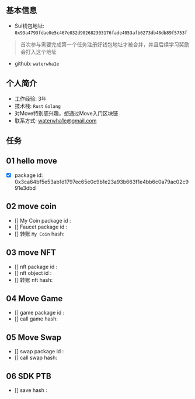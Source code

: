 ## 基本信息
- Sui钱包地址: `0x99a4793fdae0e5c467e032d902682303176fade4053afb6273db48db89f5753f`
> 首次参与需要完成第一个任务注册好钱包地址才被合并，并且后续学习奖励会打入这个地址
- github: `waterwha1e`

## 个人简介
- 工作经验: 3年
- 技术栈: `Rust` `Golang`
- 对Move特别感兴趣，想通过Move入门区块链
- 联系方式: waterwha1e@gmail.com 

## 任务

##   01 hello move  
- [x] package id: 0x3ca64bf5e53ab1d1797ec65e0c9b1e23a93b663f1e4bb6c0a79ac02c991e3dbd

##   02 move coin
- [] My Coin package id : 
- [] Faucet package id : 
- [] 转账 `My Coin` hash:

##   03 move NFT
- [] nft package id :
- [] nft object id : 
- [] 转账 nft  hash:

##   04 Move Game
- [] game package id :
- [] call game hash:

##   05 Move Swap
- [] swap package id :
- [] call swap hash:

##   06 SDK PTB
- [] save hash :
